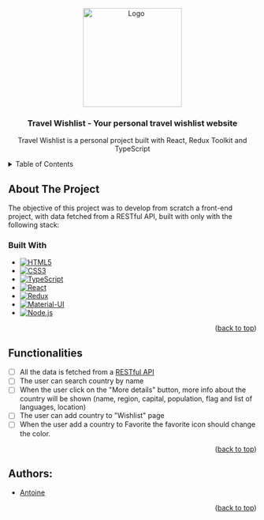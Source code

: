 <!-- PROJECT LOGO -->
<div align="center">
    <a href="https://front-end-project-delta.vercel.app/">
    <img src="https://www.freepnglogos.com/uploads/logo-website-png/logo-website-file-globe-icon-svg-wikimedia-commons-21.png" width="200" alt="Logo"/>
    </a>



<h3 align="center">Travel Wishlist - Your personal travel wishlist website</h3>
  <p align="center">
    Travel Wishlist is a personal project built with React, Redux Toolkit and TypeScript
    <br />
  </p>
</div>

<!-- TABLE OF CONTENTS -->
<details>
  <summary>Table of Contents</summary>
  <ol>
    <li>
      <a href="#about-the-project">About The Project</a>
      <ul>
        <li><a href="#built-with">Built With</a></li>
      </ul>
    </li>
    <li><a href="#functionalities">Functionalities</a></li>
    <li><a href="#author">Author</a></li>
  </ol>
</details>



<!-- ABOUT THE PROJECT -->
## About The Project

The objective of this project was to develop from scratch a front-end project, with data fetched from a RESTful API, built with only with the following stack:

### Built With

* [![HTML5][HTML5]][HTML5-url]
* [![CSS3][CSS3]][CSS3-url]
* [![TypeScript][TypeScript]][TypeScript-url]
* [![React][React.js]][React-url]
* [![Redux][Redux]][Redux-url]
* [![Material-UI][Material-UI]][Material-UI-url]
* [![Node.js][Node.js]][Node-url]



<p align="right">(<a href="#readme-top">back to top</a>)</p>

<!-- Functionalities -->
## Functionalities

- [ ] All the data is fetched from a <a href="https://restcountries.com">RESTful API</a>
- [ ] The user can search country by name
- [ ] When the user click on the "More details" button, more info about the country will be shown (name, region, capital, population, flag and list of languages, location)
- [ ] The user can add country to "Wishlist" page
- [ ] When the user add a country to Favorite the favorite icon should change the color.

<p align="right">(<a href="#readme-top">back to top</a>)</p>

<!-- AUTHORS -->
## Authors:
* [Antoine]

<p align="right">(<a href="#readme-top">back to top</a>)</p>


<!-- MARKDOWN LINKS & IMAGES -->
<!-- https://www.markdownguide.org/basic-syntax/#reference-style-links -->

[React.js]: https://img.shields.io/badge/React-20232A?style=for-the-badge&logo=react&logoColor=61DAFB
[React-url]: https://reactjs.org/
[Redux]: https://img.shields.io/badge/Redux-593D88?style=for-the-badge&logo=redux&logoColor=white
[Redux-url]: https://redux-toolkit.js.org/
[TypeScript]: https://img.shields.io/badge/TypeScript-007ACC?style=for-the-badge&logo=typescript&logoColor=white
[TypeScript-url]: https://www.typescriptlang.org/
[HTML5]: https://img.shields.io/badge/HTML5-E34F26?style=for-the-badge&logo=html5&logoColor=white
[HTML5-url]: https://html.spec.whatwg.org/multipage/
[CSS3]: https://img.shields.io/badge/CSS3-1572B6?style=for-the-badge&logo=css3&logoColor=white
[CSS3-url]: https://www.w3.org/Style/CSS/Overview.en.html
[Material-UI]: https://img.shields.io/badge/Material--UI-0081CB?style=for-the-badge&logo=material-ui&logoColor=white
[Material-UI-url]: https://mui.com/
[MongoDB]: https://img.shields.io/badge/MongoDB-4EA94B?style=for-the-badge&logo=mongodb&logoColor=white
[MongoDB-url]: https://www.mongodb.com/
[Express.js]: https://img.shields.io/badge/Express.js-404D59?style=for-the-badge
[Express-url]: https://expressjs.com/
[Node.js]: https://img.shields.io/badge/Node.js-43853D?style=for-the-badge&logo=node.js&logoColor=white
[Node-url]: https://nodejs.org/en

[Antoine]: https://github.com/Ant1ne

